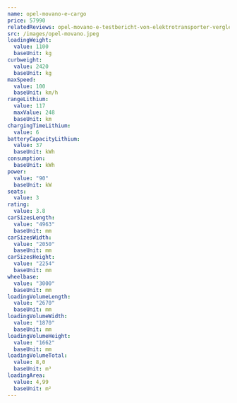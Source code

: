 ```yaml
---
name: opel-movano-e-cargo
price: 57990
relatedReviews: opel-movano-e-testbericht-von-elektrotransporter-vergleich
src: /images/opel-movano.jpeg
loadingWeight:
  value: 1100
  baseUnit: kg
curbweight:
  value: 2420
  baseUnit: kg
maxSpeed:
  value: 100
  baseUnit: km/h
rangeLithium:
  value: 117
  maxValue: 248
  baseUnit: km
chargingTimeLithium:
  value: 6
batteryCapacityLithium:
  value: 37
  baseUnit: kWh
consumption:
  baseUnit: kWh
power:
  value: "90"
  baseUnit: kW
seats:
  value: 3
rating:
  value: 3.8
carSizesLength:
  value: "4963"
  baseUnit: mm
carSizesWidth:
  value: "2050"
  baseUnit: mm
carSizesHeight:
  value: "2254"
  baseUnit: mm
wheelbase:
  value: "3000"
  baseUnit: mm
loadingVolumeLength:
  value: "2670"
  baseUnit: mm
loadingVolumeWidth:
  value: "1870"
  baseUnit: mm
loadingVolumeHeight:
  value: "1662"
  baseUnit: mm
loadingVolumeTotal:
  value: 8,0
  baseUnit: m³
loadingArea:
  value: 4,99
  baseUnit: m²
---
```

